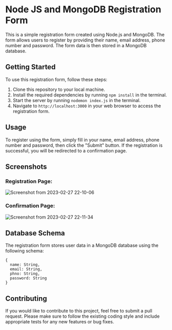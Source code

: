 # Node JS and MongoDB Registration Form
This is a simple registration form created using Node.js and MongoDB. The form allows users to register by providing their name, email address, phone number and password. The form data is then stored in a MongoDB database.

## Getting Started
To use this registration form, follow these steps:  
  1. Clone this repository to your local machine.  
  2. Install the required dependencies by running ```npm install``` in the terminal.  
  3. Start the server by running ```nodemon index.js``` in the terminal.  
  4. Navigate to ```http://localhost:3000``` in your web browser to access the registration form.
    
## Usage
To register using the form, simply fill in your name, email address, phone number and password, then click the "Submit" button. If the registration is successful, you will be redirected to a confirmation page.

## Screenshots
### Registration Page:
![Screenshot from 2023-02-27 22-10-06](https://user-images.githubusercontent.com/62788106/221640696-5b0359c6-ba93-4f4b-8543-1a42b0d383d5.png)
### Confirmation Page:  
![Screenshot from 2023-02-27 22-11-34](https://user-images.githubusercontent.com/62788106/221640810-9fddd7e2-57f7-4773-b76a-ea1ccb371bda.png)

## Database Schema
The registration form stores user data in a MongoDB database using the following schema: 
```
{
  name: String,
  email: String,
  phno: String,
  password: String
}  
```

## Contributing
If you would like to contribute to this project, feel free to submit a pull request. Please make sure to follow the existing coding style and include appropriate tests for any new features or bug fixes.
